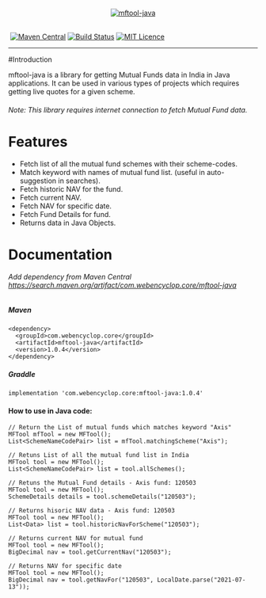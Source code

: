 <br/>
<div align="center">
  <a href="https://github.com/ankitwasankar/mftool-java">
    <img src="https://raw.githubusercontent.com/ankitwasankar/mftool-java/master/src/main/resources/icons/mf-tool-java-new.jpg" alt="mftool-java">
  </a>
</div>
<br />

&nbsp;[![Maven Central](https://img.shields.io/maven-central/v/com.webencyclop.core/mftool-java.svg?label=Maven%20Central)](https://search.maven.org/artifact/com.webencyclop.core/mftool-java)
[![Build Status](https://travis-ci.com/ankitwasankar/mftool-java.svg?branch=master)](https://travis-ci.com/github/ankitwasankar/mftool-java)
[![MIT Licence](https://camo.githubusercontent.com/8298ac0a88a52618cd97ba4cba6f34f63dd224a22031f283b0fec41a892c82cf/68747470733a2f2f696d672e736869656c64732e696f2f707970692f6c2f73656c656e69756d2d776972652e737667)](https://github.com/ankitwasankar/mftool-java/blob/master/license.md)
<hr/>

#Introduction

mftool-java is a library for getting Mutual Funds data in India in Java applications. 
It can be used in various types of projects which requires getting live quotes for a given scheme.

###### Note: This library requires internet connection to fetch Mutual Fund data.

# Features
- Fetch list of all the mutual fund schemes with their scheme-codes.
- Match keyword with names of mutual fund list. (useful in auto-suggestion in searches).
- Fetch historic NAV for the fund.
- Fetch current NAV.
- Fetch NAV for specific date.
- Fetch Fund Details for fund.
- Returns data in Java Objects.

# Documentation
###### Add dependency from Maven Central https://search.maven.org/artifact/com.webencyclop.core/mftool-java

##### Maven
```
<dependency>
  <groupId>com.webencyclop.core</groupId>
  <artifactId>mftool-java</artifactId>
  <version>1.0.4</version>
</dependency>
```
##### Graddle
```
implementation 'com.webencyclop.core:mftool-java:1.0.4'
```

#### How to use in Java code:
```
// Return the List of mutual funds which matches keyword "Axis"
MFTool mfTool = new MFTool();
List<SchemeNameCodePair> list = mfTool.matchingScheme("Axis");

// Retuns List of all the mutual fund list in India
MFTool tool = new MFTool();
List<SchemeNameCodePair> list = tool.allSchemes();

// Retuns the Mutual Fund details - Axis fund: 120503
MFTool tool = new MFTool();
SchemeDetails details = tool.schemeDetails("120503");

// Returns hisoric NAV data - Axis fund: 120503
MFTool tool = new MFTool();
List<Data> list = tool.historicNavForScheme("120503");

// Returns current NAV for mutual fund
MFTool tool = new MFTool();
BigDecimal nav = tool.getCurrentNav("120503");

// Returns NAV for specific date
MFTool tool = new MFTool();
BigDecimal nav = tool.getNavFor("120503", LocalDate.parse("2021-07-13"));
```

